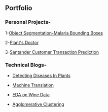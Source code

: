 ## Portfolio

### Personal Projects-

1-[Object Segmentation-Malaria Bounding Boxes](https://github.com/ShreyaSrivastav00/object-segmentation)

2-[Plant's Doctor](https://github.com/ShreyaSrivastav00/plant-disease-detection)

3-[Santander Customer Transaction Prediction](https://github.com/ShreyaSrivastav00/Santander-customer-transaction-prediction)

### Technical Blogs-

- [Detecting Diseases In Plants](https://medium.com/analytics-vidhya/plants-doctor-detecting-diseases-in-plants-e5c44c569bdb)

- [Machine Translation](https://medium.com/analytics-vidhya/plants-doctor-detecting-diseases-in-plants-e5c44c569bdb)

- [EDA on Wine Data](https://medium.com/@shreyasrivastav26/exploratory-data-analysis-on-wine-data-set-46ff17a42cd4)

- [Agglomerative Clustering](https://medium.com/@shreyasrivastav26/agglomerative-clustering-d37f2610893)
